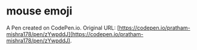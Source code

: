 # mouse emoji

A Pen created on CodePen.io. Original URL: [https://codepen.io/pratham-mishra178/pen/zYwpddJ](https://codepen.io/pratham-mishra178/pen/zYwpddJ).


